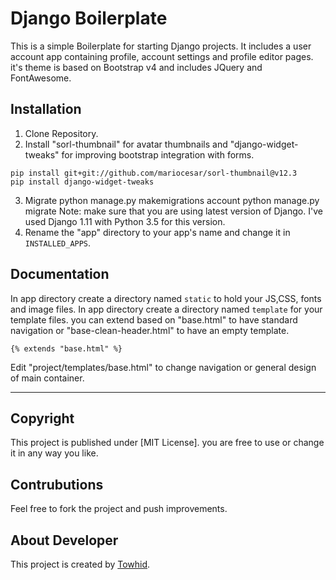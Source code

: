 # Django Boilerplate
This is a simple Boilerplate for starting Django projects. It includes a user account app containing profile, account settings and profile editor pages. it's theme is based on Bootstrap v4 and includes JQuery and FontAwesome.

## Installation
1. Clone Repository.
2. Install "sorl-thumbnail" for avatar thumbnails and "django-widget-tweaks" for improving bootstrap integration with forms.
```
pip install git+git://github.com/mariocesar/sorl-thumbnail@v12.3
pip install django-widget-tweaks
```
3. Migrate
python manage.py makemigrations account
python manage.py migrate
Note: make sure that you are using latest version of Django. I've used Django 1.11 with Python 3.5 for this version.
4. Rename the "app" directory to your app's name and change it in `INSTALLED_APPS`.

## Documentation
In app directory create a directory named `static` to hold your JS,CSS, fonts and image files.
In app directory create a directory named `template` for your template files.
you can extend based on "base.html" to have standard navigation or "base-clean-header.html" to have an empty template.
```
{% extends "base.html" %}
```
Edit "project/templates/base.html" to change navigation or general design of main container.

--------
## Copyright
This project is published under [MIT License]. you are free to use or change it in any way you like.

## Contrubutions
Feel free to fork the project and push improvements.

## About Developer
This project is created by [Towhid](http://TheRational.ist/ "The Rationalist").
